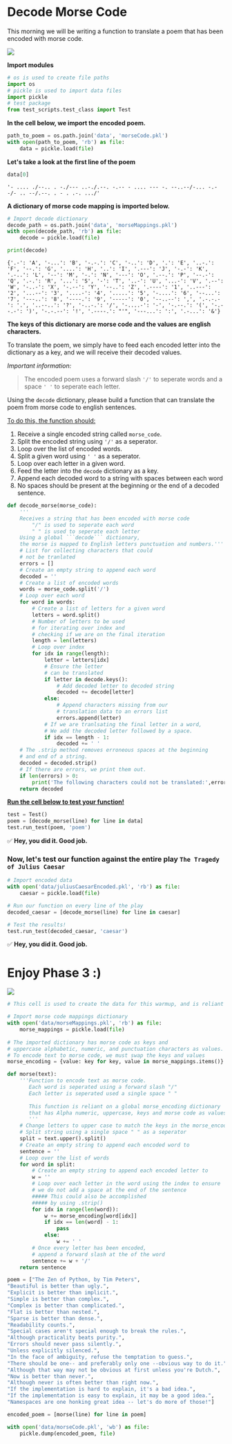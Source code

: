 # Decode Morse Code

This morning we will be writing a function to translate a poem that has been encoded with morse code.

![](https://media.giphy.com/media/4AUH1t6ccRfhe/giphy.gif)

**Import modules**


```python
# os is used to create file paths
import os
# pickle is used to import data files
import pickle
# test package
from test_scripts.test_class import Test
```

**In the cell below, we import the encoded poem.**


```python
path_to_poem = os.path.join('data', 'morseCode.pkl')
with open(path_to_poem, 'rb') as file:
    data = pickle.load(file)
```

**Let's take a look at the first line of the poem**


```python
data[0]
```




    '- .... ./--.. . -./--- ..-./.--. -.-- - .... --- -. --..--/-... -.--/- .. --/.--. . - . .-. .../'



**A dictionary of morse code mapping is imported below.**


```python
# Import decode dictionary
decode_path = os.path.join('data', 'morseMappings.pkl')
with open(decode_path, 'rb') as file:
    decode = pickle.load(file)

print(decode)
```

    {'.-': 'A', '-...': 'B', '-.-.': 'C', '-..': 'D', '.': 'E', '..-.': 'F', '--.': 'G', '....': 'H', '..': 'I', '.---': 'J', '-.-': 'K', '.-..': 'L', '--': 'M', '-.': 'N', '---': 'O', '.--.': 'P', '--.-': 'Q', '.-.': 'R', '...': 'S', '-': 'T', '..-': 'U', '...-': 'V', '.--': 'W', '-..-': 'X', '-.--': 'Y', '--..': 'Z', '.----': '1', '..---': '2', '...--': '3', '....-': '4', '.....': '5', '-....': '6', '--...': '7', '---..': '8', '----.': '9', '-----': '0', '--..--': ',', '.-.-.-': '.', '..--..': '?', '-..-.': '/', '-....-': '-', '-.--.': '(', '-.--.-': ')', '-.-.--': '!', '.----.': "'", '---...': ':', '.-...': '&'}


**The keys of this dictionary are morse code and the values are english characters.**

To translate the poem, we simply have to feed each encoded letter into the dictionary as a key, and we will receive their decoded values.

*Important information:*

>The encoded poem uses a forward slash ```'/'``` to seperate words and a space ```' '``` to seperate each letter.

Using the ```decode``` dictionary, please build a function that can translate the poem from morse code to english sentences.

<u>To do this, the function should:</u>
1. Receive a single encoded string called ```morse_code```.
2. Split the encoded string using ```'/'``` as a seperator.
3. Loop over the list of encoded words.
4. Split a given word using ```' '``` as a seperator.
5. Loop over each letter in a given word.
6. Feed the letter into the ```decode``` dictionary as a key.
7. Append each decoded word to a string with spaces between each word
8. No spaces should be present at the beginning or the end of a decoded sentence. 


```python
def decode_morse(morse_code):
    '''
    Receives a string that has been encoded with morse code
        "/" is used to seperate each word
        " " is used to seperate each letter
    Using a global ```decode``` dictionary,
    the morse is mapped to English letters punctuation and numbers.'''
    # List for collecting characters that could
    # not be tranlated
    errors = []
    # Create an empty string to append each word
    decoded = ''
    # Create a list of encoded words
    words = morse_code.split('/')
    # Loop over each word
    for word in words:
        # Create a list of letters for a given word
        letters = word.split()
        # Number of letters to be used
        # for iterating over index and 
        # checking if we are on the final iteration
        length = len(letters)
        # Loop over index
        for idx in range(length):
            letter = letters[idx]
            # Ensure the letter
            # can be translated
            if letter in decode.keys():
                # Add decoded letter to decoded string
                decoded += decode[letter]
            else:
                # Append characters missing from our
                # translation data to an errors list
                errors.append(letter)
            # If we are tranlsating the final letter in a word,
            # We add the decoded letter followed by a space.
            if idx == length - 1:
                decoded += ' '
    # The .strip method removes erroneous spaces at the beginning
    # and end of a string.
    decoded = decoded.strip()
    # If there are errors, we print them out. 
    if len(errors) > 0:
        print('The following characters could not be translated:',errors)
    return decoded       
```

<u><b>Run the cell below to test your function!</b></u>


```python
test = Test()
poem = [decode_morse(line) for line in data]
test.run_test(poem, 'poem')
```


✅ **Hey, you did it.  Good job.**


### Now, let's test our function against the entire play ```The Tragedy of Julius Caesar```


```python
# Import encoded data
with open('data/juliusCaesarEncoded.pkl', 'rb') as file:
    caesar = pickle.load(file)

# Run our function on every line of the play    
decoded_caesar = [decode_morse(line) for line in caesar]

# Test the results!
test.run_test(decoded_caesar, 'caesar')
```


✅ **Hey, you did it.  Good job.**


# Enjoy Phase 3 :)

![](https://media.giphy.com/media/vzO0Vc8b2VBLi/giphy.gif)


```python
# This cell is used to create the data for this warmup, and is reliant on a data/ subdirectory. 

# Import morse code mappings dictionary
with open('data/morseMappings.pkl', 'rb') as file:
    morse_mappings = pickle.load(file)
    
# The imported dictionary has morse code as keys and 
# uppercase alphabetic, numeric, and punctuation characters as values.
# To encode text to morse code, we must swap the keys and values
morse_encoding = {value: key for key, value in morse_mappings.items()}

def morse(text):
    '''Function to encode text as morse code.
       Each word is seperated using a forward slash "/"
       Each letter is seperated used a single space " "
       
       This function is reliant on a global morse_encoding dictionary
       that has Alpha numeric, uppercase, keys and morse code as values.
       '''
    # Change letters to upper case to match the keys in the morse_encoding dictionary
    # Split string using a single space " " as a seperator
    split = text.upper().split()
    # Create an empty string to append each encoded word to
    sentence = ''
    # Loop over the list of words
    for word in split:
        # Create an empty string to append each encoded letter to
        w = ''
        # Loop over each letter in the word using the index to ensure
        # we do not add a space at the end of the sentence
        ##### This could also be accomplished 
        ##### by using .strip()
        for idx in range(len(word)):
            w += morse_encoding[word[idx]]
            if idx == len(word) - 1:
                pass
            else:
                w += ' '
        # Once every letter has been encoded,
        # append a forward slash at the of the word
        sentence += w + '/'
    return sentence 

poem = ["The Zen of Python, by Tim Peters",
"Beautiful is better than ugly.",
"Explicit is better than implicit.",
"Simple is better than complex.",
"Complex is better than complicated.",
"Flat is better than nested.",
"Sparse is better than dense.",
"Readability counts.",
"Special cases aren't special enough to break the rules.",
"Although practicality beats purity.",
"Errors should never pass silently.",
"Unless explicitly silenced.",
"In the face of ambiguity, refuse the temptation to guess.",
"There should be one-- and preferably only one --obvious way to do it.",
"Although that way may not be obvious at first unless you're Dutch.",
"Now is better than never.",
"Although never is often better than right now.",
"If the implementation is hard to explain, it's a bad idea.",
"If the implementation is easy to explain, it may be a good idea.",
"Namespaces are one honking great idea -- let's do more of those!"]

encoded_poem = [morse(line) for line in poem]

with open('data/morseCode.pkl', 'wb') as file:
    pickle.dump(encoded_poem, file)
```
